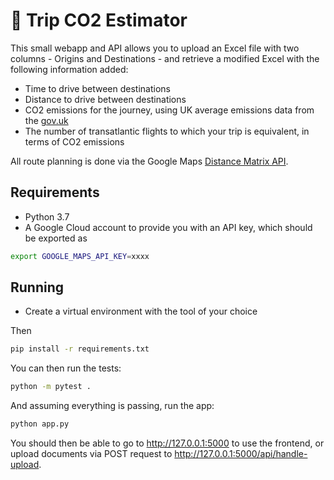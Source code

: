 # 🚗 Trip CO2 Estimator

This small webapp and API allows you to upload
an Excel file with two columns - Origins and Destinations - 
and retrieve a modified Excel with the following information added:
- Time to drive between destinations
- Distance to drive between destinations
- CO2 emissions for the journey, using UK average emissions data
from the [gov.uk]( https://www.gov.uk/government/statistics/vehicle-licensing-statistics-2018)
- The number of transatlantic flights to which your trip is equivalent, in terms of CO2 emissions

All route planning is done via the Google Maps [Distance Matrix API](https://developers.google.com/maps/documentation/distance-matrix/start).

## Requirements

- Python 3.7
- A Google Cloud account to provide you with an API key, which should
be exported as

```bash
export GOOGLE_MAPS_API_KEY=xxxx
```

## Running

- Create a virtual environment with the tool of your choice

Then 

```bash
pip install -r requirements.txt
```

You can then run the tests:

```bash
python -m pytest .
```

And assuming everything is passing, run the app:

```bash
python app.py
```

You should then be able to go to http://127.0.0.1:5000 to use the frontend,
or upload documents via POST request to http://127.0.0.1:5000/api/handle-upload.

